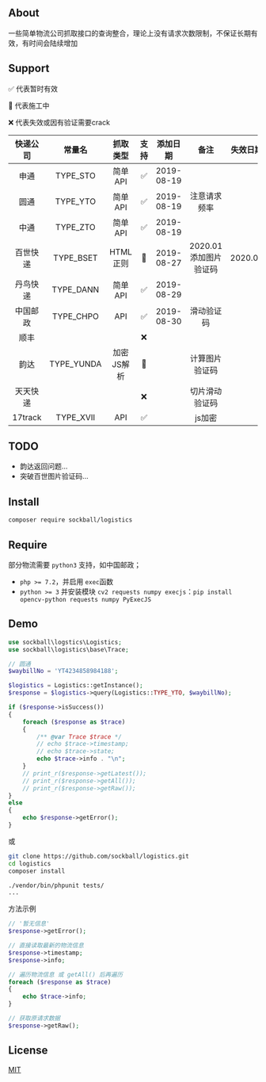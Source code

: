 ## About

一些简单物流公司抓取接口的查询整合，理论上没有请求次数限制，不保证长期有效，有时间会陆续增加

## Support

✅ 代表暂时有效

🚧 代表施工中

❌ 代表失效或因有验证需要crack

| 快递公司     | 常量名          | 抓取类型       | 支持       | 添加日期      | 备注|       失效日期
| :-----:      | :-----:         | :-----:        | :-----:    | :-----:       | :-----:     | :-----:
| 申通         | TYPE_STO        | 简单API        | ✅         | 2019-08-19    
| 圆通         | TYPE_YTO        | 简单API        | ✅         | 2019-08-19    | 注意请求频率
| 中通         | TYPE_ZTO        | 简单API        | ✅         | 2019-08-19
| 百世快递      | TYPE_BSET       | HTML正则       | 🚧         | 2019-08-27 | 2020.01添加图片验证码 | 2020.01
| 丹鸟快递      | TYPE_DANN       | 简单API        | ✅         | 2019-08-29
| 中国邮政      | TYPE_CHPO       | API           | ✅         | 2019-08-30    | 滑动验证码
| 顺丰         |                 |               | ❌
| 韵达         | TYPE_YUNDA      | 加密JS解析      | 🚧         |                | 计算图片验证码
| 天天快递      |                 |               | ❌          |               | 切片滑动验证码
| 17track      | TYPE_XVII      |   API          | ✅          |               | js加密

## TODO
* 韵达返回问题...
* 突破百世图片验证码...

## Install
```sh
composer require sockball/logistics
```

## Require
部分物流需要 `python3` 支持，如中国邮政；

* `php >= 7.2`，并启用 `exec`函数
* `python >= 3` 并安装模块 `cv2 requests numpy execjs`：`pip install opencv-python requests numpy PyExecJS`

## Demo
```php
use sockball\logstics\Logistics;
use sockball\logistics\base\Trace;

// 圆通
$waybillNo = 'YT4234858984188';

$logistics = Logistics::getInstance();
$response = $logistics->query(Logistics::TYPE_YTO, $waybillNo);

if ($response->isSuccess())
{
    foreach ($response as $trace)
    {
        /** @var Trace $trace */
        // echo $trace->timestamp;
        // echo $trace->state;
        echo $trace->info . "\n";
    }
    // print_r($response->getLatest());
    // print_r($response->getAll());
    // print_r($response->getRaw());
}
else
{
    echo $response->getError();
}
```
或
```sh
git clone https://github.com/sockball/logistics.git
cd logistics
composer install

./vendor/bin/phpunit tests/
...
```

方法示例
```php
// '暂无信息'
$response->getError();

// 直接读取最新的物流信息
$response->timestamp;
$response->info;

// 遍历物流信息 或 getAll() 后再遍历
foreach ($response as $trace)
{
    echo $trace->info;
}

// 获取原请求数据
$response->getRaw();
```

## License
[MIT](https://github.com/sockball/logistics/blob/master/LICENSE)
